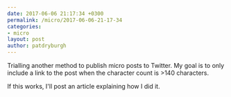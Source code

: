```yaml
---
date: 2017-06-06 21:17:34 +0300
permalink: /micro/2017-06-06-21-17-34
categories:
- micro
layout: post
author: patdryburgh
---
```


Trialling another method to publish micro posts to Twitter. My goal is to only include a link to the post when the character count is >140 characters.

If this works, I'll post an article explaining how I did it.